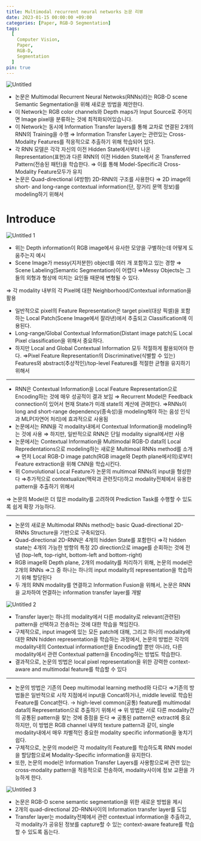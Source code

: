 ```yaml
---
title: Multimodal recurrent neural networks 논문 리뷰
date: 2023-01-15 00:00:00 +09:00
categories: [Paper, RGB-D Segmentation]
tags:
  [
    Computer Vision,
    Paper,
    RGB-D,
    Segmentation
  ]
pin: true
---
```


![Untitled](https://github.com/gihuni99/gihuni99.github.io/assets/90080065/2c382f52-0cf9-40e5-b91a-b7527b913a3d)

- 논문은 Multimodal Recurrent Neural Netwoks(RNNs)라는 RGB-D scene Semantic Segmentation을 위해 새로운 방법을 제안한다.
- 이 Network는 RGB color channels와 Depth maps가 Input Source로 주어지면 Image pixel을 분류하는 것에 최적화되어있습니다.
- 이 Network는 동시에 Information Transfer layers를 통해 교차로 연결된 2개의 RNN의 Training을 수행
⇒ Information Transfer Layer는 관련있는 Cross-Modality Features를 적응적으로 추출하기 위해 학습되어 있다.
- 각 RNN 모델은 각각 자신의 이전 Hidden State에서부터 나온 Representation(표현)과 다른 RNN의 이전 Hidden State에서 온 Transferred Pattern(전송된 패턴)을 학습한다.
⇒ 이를 통해 Model-Specific과 Cross-Modality Feature모두가 유지
- 논문은 Quad-directional (4방향) 2D-RNN의 구조를 사용한다
⇒ 2D image의 short- and long-range contextual information(단, 장거리 문맥 정보)를 modeling하기 위해서

# Introduce

![Untitled 1](https://github.com/gihuni99/gihuni99.github.io/assets/90080065/4db0d0f9-ba65-4351-9c94-a3994c581017)

- 위는 Depth information이 RGB image에서 유사한 모양을 구별하는데 어떻게 도움주는지 예시
- Scene Image가 messy(지저분한) object를 여러 개 포함하고 있는 경향
⇒ Scene Labeling(Semantic Segmentation)이 어렵다
⇒Messy Objects는 그들의 외형과 형상에 미치는 요인들 때문에 변형될 수 있다.

⇒ 각 modality 내부의 각 Pixel에 대한 Neighborhood/Contextual information을 활용

- 일반적으로 pixel의 Feature Representation은 target pixel(대상 픽셀)을 포함하는 Local Patch(Scene Image에서 잘라낸)에서 추출되고 Classification에 이용된다.
- Long-range/Global Contextual Information(Distant image patch)도 Local Pixel classification을 위해서 중요하다.
- 하지만 Local and Global Contextual Information 모두 적절하게 활용되어야 한다.
⇒Pixel Feature Representation의  Discriminative(식별할 수 있는) Features와 abstract(추상적인)/top-level Features를 적절한 균형을 유지하기 위해서

---

- RNN은 Contextual Information을 Local Feature Representation으로 Encoding하는 것에 매우 성공적이 결과 보임
⇒ Recurrent Model은 Feedback connection이 있어서 현재 State가 미래 state의 계산에 관여한다.
⇒RNNs이 long and short-range dependency(종속성)을 modeling해야 하는 음성 인식과 MLP(자연어 처리)에 효과적으로 사용됨
- 논문에서는 RNN을 각 modality내에서 Contextual Information을 modeling하는 것에 사용
⇒ 하지만, 일반적으로 RNN은 단일 modality signal에서만 사용
- 논문에서는 Contextual Information을 Multimodal RGB-D data의 Local Repredentations으로 modeling하는 새로운 Multimoal RNNs method를 소개
⇒ 먼저 Local RGB-D image patch(RGB image와 Depth plane에서의)로부터 Feature extraction을 위해 CNN을 학습시킨다.
- 위 Convolutional Local Feature가 논문의 multimoal RNNs의 input을 형성한다
⇒추가적으로 contextualize(맥락과 관련짓다)하고 modality전체에서 유용한 pattern을 추출하기 위해서

⇒ 논문의 Model은 더 많은 modality를 고려하여 Prediction Task를 수행할 수 있도록 쉽게 확장 가능하다.

---

- 논문의 새로운 Multimodal RNNs method는 basic Quad-directional 2D-RNNs Structure을 기반으로 구축되었다.
- Quad-directional 2D-RNN은 4개의 hidden State를 포함한다
⇒각 hidden state는 4개의 가능한 방향의 특정 2D direction으로 image를 순회하는 것에 전념
(top-left, top-right, bottom-left and bottom-right)
- RGB image와 Depth plane, 2개의 modality를 처리하기 위해, 논문의 model은 2개의 RNNs
⇒그 중 하나는 하나의 input modality의 representation을 학습하기 위해 할당된다
- 두 개의 RNN modality를 연결하고 Information Fusion을 위해서, 논문은 RNN을 교차하여 연결하는 information transfer layer를 개발

![Untitled 2](https://github.com/gihuni99/gihuni99.github.io/assets/90080065/c2d36680-4447-4abd-baca-ae838c94bc5b)

- Transfer layer는 하나의 modality에서 다른 modality로 relevant(관련된) pattern을 선택하고 전송하는 것에 대한 학습을 책임진다.
- 구체적으로, input image에 있는 모든 patch에 대해, 그리고 하나의 modality에 대한 RNN hidden representation을 학습하는 과정에서, 논문의 방법은 각각의 modality내의 Contextual information만을 Encoding할 뿐만 아니라, 다른 modality에서 관련 Contextual pattern을 Encoding하는 방법도 학습한다.
- 결과적으로, 논문의 방법은 local pixel representation을 위한 강력한 context-aware and multimodal feature를 학습할 수 있다

---

- 논문의 방법은 기존의 Deep multimodal learning method와 다르다
⇒기존의 방법들은 일반적으로 시작 지점에서 input을 Concat하거나, middle level로 학습된 Feature를 Concat한다.
→ high-level common(공통) feature를 multimodal data의 Representation으로 추출하기 위해서
⇒ 위 방법은 서로 다른 modality간의 공통된 pattern을 찾는 것에 중점을 둔다
⇒ 공통된 pattern은 extract에 중요하지만, 이 방법은 RGB channel 내부의 texture pattern과 같이, single modality내에서 매우 차별적인 중요한 modality specific information을 놓치기 쉽다.
- 구체적으로, 논문의 model은 각 modality의 Feature를 학습하도록 RNN model을 할당함으로써 Modality-Specific information을 유지한다.
- 또한, 논문의 model은 Information Transfer Layers를 사용함으로써 관련 있는 cross-modality pattern을 적응적으로 전송하여, modality사이에 정보 교환을 가능하게 한다.

![Untitled 3](https://github.com/gihuni99/gihuni99.github.io/assets/90080065/321b4f73-a0ec-4a28-b98a-321b73eec5cc)

- 논문은 RGB-D scene semantic segmentation을 위한 새로운 방법을 제시
- 2개의 quad-directional 2D-RNN사이의 Information transfer layer를 도입
- Transfer layer는 modality전체에서 관련 contextual information을 추출하고, 각 modality가 공유된 정보를 capture할 수 있는 context-aware feature를 학습할 수 있도록 돕는다.